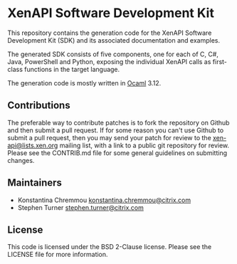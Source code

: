 XenAPI Software Development Kit
===============================

This repository contains the generation code for the XenAPI Software Development
Kit (SDK) and its associated documentation and examples.

The generated SDK consists of five components, one for each of C, C#, Java,
PowerShell and Python, exposing the individual XenAPI calls as first-class
functions in the target language.

The generation code is mostly written in
[Ocaml](http://caml.inria.fr/ocaml/) 3.12.

Contributions
-------------

The preferable way to contribute patches is to fork the repository on Github
and then submit a pull request. If for some reason you can't use Github to
submit a pull request, then you may send your patch for review to the
<xen-api@lists.xen.org> mailing list, with a link to a public git
repository for review. Please see the CONTRIB.md file for some general
guidelines on submitting changes.

Maintainers
-----------

* Konstantina Chremmou <konstantina.chremmou@citrix.com>
* Stephen Turner <stephen.turner@citrix.com>

License
-------

This code is licensed under the BSD 2-Clause license. Please see the LICENSE
file for more information.
